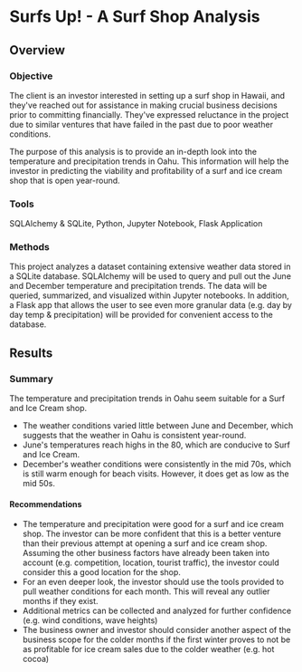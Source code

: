 # Surfs Up! - A Surf Shop Analysis

## Overview
### Objective
The client is an investor interested in setting up a surf shop in Hawaii, and they've reached out for assistance in making crucial business decisions prior to committing financially. They've expressed reluctance in the project due to similar ventures that have failed in the past due to poor weather conditions.

The purpose of this analysis is to provide an in-depth look into the temperature and precipitation trends in Oahu. This information will help the investor in predicting the viability and profitability of a surf and ice cream shop that is open year-round.

### Tools
SQLAlchemy & SQLite, Python, Jupyter Notebook, Flask Application

### Methods
This project analyzes a dataset containing extensive weather data stored in a SQLite database. SQLAlchemy will be used to query and pull out the June and December temperature and precipitation trends. The data will be queried, summarized, and visualized within Jupyter notebooks. In addition, a Flask app that allows the user to see even more granular data (e.g. day by day temp & precipitation) will be provided for convenient access to the database.

## Results
### Summary
The temperature and precipitation trends in Oahu seem suitable for a Surf and Ice Cream shop. 
- The weather conditions varied little between June and December, which suggests that the weather in Oahu is consistent year-round. 
- June's temperatures reach highs in the 80, which are conducive to Surf and Ice Cream.
- December's weather conditions were consistently in the mid 70s, which is still warm enough for beach visits. However, it does get as low as the mid 50s.
#### Recommendations
- The temperature and precipitation were good for a surf and ice cream shop. The investor can be more confident that this is a better venture than their previous attempt at opening a surf and ice cream shop. Assuming the other business factors have already been taken into account (e.g. competition, location, tourist traffic), the investor could consider this a good location for the shop.
- For an even deeper look, the investor should use the tools provided to pull weather conditions for each month. This will reveal any outlier months if they exist. 
- Additional metrics can be collected and analyzed for further confidence (e.g. wind conditions, wave heights)
- The business owner and investor should consider another aspect of the business scope for the colder months if the first winter proves to not be as profitable for ice cream sales due to the colder weather (e.g. hot cocoa)

